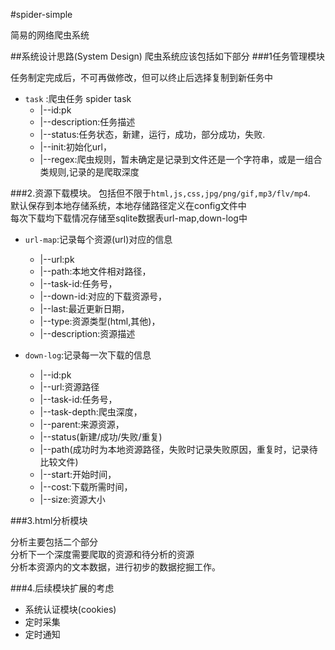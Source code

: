 #spider-simple

简易的网络爬虫系统

##系统设计思路(System Design)
爬虫系统应该包括如下部分
###1任务管理模块

任务制定完成后，不可再做修改，但可以终止后选择复制到新任务中
* `task` :爬虫任务 spider task<br>
  * |--id:pk
  * |--description:任务描述
  * |--status:任务状态，新建，运行，成功，部分成功，失败.
  * |--init:初始化url，
  * |--regex:爬虫规则，暂未确定是记录到文件还是一个字符串，或是一组合类规则,记录的是爬取深度

###2.资源下载模块。
包括但不限于`html,js,css,jpg/png/gif,mp3/flv/mp4`.<br>
默认保存到本地存储系统，本地存储路径定义在config文件中<br>
每次下载均下载情况存储至sqlite数据表url-map,down-log中<br>
* `url-map`:记录每个资源(url)对应的信息
  * |--url:pk
  * |--path:本地文件相对路径，
  * |--task-id:任务号，
  * |--down-id:对应的下载资源号，
  * |--last:最近更新日期，
  * |--type:资源类型(html,其他)，
  * |--description:资源描述

* `down-log`:记录每一次下载的信息
  * |--id:pk
  * |--url:资源路径
  * |--task-id:任务号，
  * |--task-depth:爬虫深度，
  * |--parent:来源资源，
  * |--status(新建/成功/失败/重复)
  * |--path(成功时为本地资源路径，失败时记录失败原因，重复时，记录待比较文件)
  * |--start:开始时间，
  * |--cost:下载所需时间，
  * |--size:资源大小

###3.html分析模块

分析主要包括二个部分<br>
分析下一个深度需要爬取的资源和待分析的资源<br>
分析本资源内的文本数据，进行初步的数据挖掘工作。


###4.后续模块扩展的考虑

* 系统认证模块(cookies)
* 定时采集
* 定时通知
